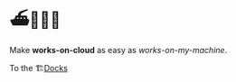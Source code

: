 # ⛴🧛🏻‍♂️

Make **works-on-cloud** as easy as *works-on-my-machine*.

To the 🏗[Docks](https://userbugreport.github.io/shipula/docs/)
